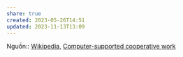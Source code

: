 ```yaml
---
share: true
created: 2023-05-26T14:51
updated: 2023-11-13T13:09
---
```


Nguồn:: [Wikipedia](../../../%CE%9E%20Ngu%E1%BB%93n/Wikipedia.md), [Computer-supported cooperative work](https://en.wikipedia.org/wiki/Computer-supported_cooperative_work#Standardization_in_information_infrastructure)
